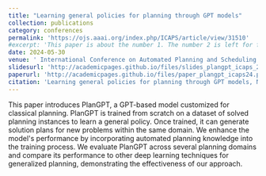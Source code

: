 ```yaml
---
title: "Learning general policies for planning through GPT models"
collection: publications
category: conferences
permalink: 'https://ojs.aaai.org/index.php/ICAPS/article/view/31510'
#excerpt: 'This paper is about the number 1. The number 2 is left for future work.'
date: 2024-05-30
venue: ' International Conference on Automated Planning and Scheduling (ICAPS), 2024'
slidesurl: 'http://academicpages.github.io/files/slides_plangpt_icaps_2024.pdf'
paperurl: 'http://academicpages.github.io/files/paper_plangpt_icaps24.pdf'
citation: 'Learning general policies for planning through GPT models, N. Rossetti, M. Tummolo, AE. Gerevini, L. Putelli, I. Serina, M. Chiari, M. Olivato - Proceedings of the International Conference on Automated Planning and Scheduling (ICAPS), 2024'
---
```


This paper introduces PlanGPT, a GPT-based model customized for classical planning. PlanGPT is trained from scratch on a dataset of solved planning instances to learn a general policy. Once trained, it can generate solution plans for new problems within the same domain. We enhance the model's performance by incorporating automated planning knowledge into the training process. We evaluate PlanGPT across several planning domains and compare its performance to other deep learning techniques for generalized planning, demonstrating the effectiveness of our approach.